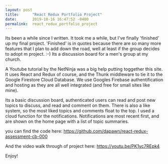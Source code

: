```yaml
---
layout: post
title:      "React Redux Portfolio Project"
date:       2019-10-16 16:47:52 -0400
permalink:  react_redux_portfolio_project
---
```



Its been a while since I written. It took me a while, but I've finally 'finished' up my final project. 'Finished' is in quotes because there are so many more features that I plan to add down the road, well at least if the group decides to adopt m project. :-) Its a discussion board for a men's group at my church.

A Youtube tutorial by the NetNinja was a big help putting toggether this site. It uses React and Redux of course, and the Thunk middleware to tie it to the Google Firestore Cloud Database. We use Googles Firebase authentification and hosting as they are all well integrated (and free for small sites like mine).

Its a basic discussion board, authenticated users can  read and post new topics to discuss, and read and comment on them. There is also a like system, so the most liked topics and comments float to the top. I used a cloud function for the notifications. Notifications are most recent first, and are shown on the home page with a list of topic summaries.

you can find the code here: https://github.com/dapawn/react-redux-assessment-cb-000

And  the video walk through of project here: https://youtu.be/PK1yc7REpk4 

Enjoy!
